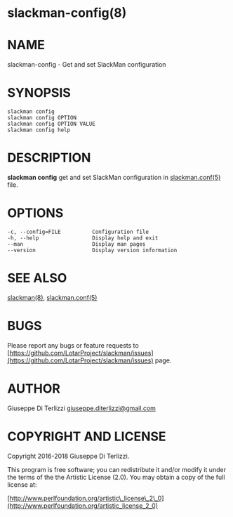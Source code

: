 # slackman-config(8)
# NAME

slackman-config - Get and set SlackMan configuration

# SYNOPSIS

    slackman config
    slackman config OPTION
    slackman config OPTION VALUE
    slackman config help

# DESCRIPTION

**slackman config** get and set SlackMan configuration in [slackman.conf(5)](../5/slackman.conf.md) file.

# OPTIONS

    -c, --config=FILE          Configuration file
    -h, --help                 Display help and exit
    --man                      Display man pages
    --version                  Display version information

# SEE ALSO

[slackman(8)](../8/slackman.md), [slackman.conf(5)](../5/slackman.conf.md)

# BUGS

Please report any bugs or feature requests to 
[https://github.com/LotarProject/slackman/issues](https://github.com/LotarProject/slackman/issues) page.

# AUTHOR

Giuseppe Di Terlizzi <giuseppe.diterlizzi@gmail.com>

# COPYRIGHT AND LICENSE

Copyright 2016-2018 Giuseppe Di Terlizzi.

This program is free software; you can redistribute it and/or modify it
under the terms of the the Artistic License (2.0). You may obtain a
copy of the full license at:

[http://www.perlfoundation.org/artistic\_license\_2\_0](http://www.perlfoundation.org/artistic_license_2_0)
